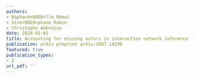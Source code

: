 ```yaml
---
authors: 
- Rapha<U+00EB>lle Momal
- St<U+00E9>phane Robin
- Christophe Ambroise
date: 2020-01-01
title: Accounting for missing actors in interaction network inference from abundance data
publication: arXiv preprint arXiv:2007.14299
featured: true
publication_types:
- 2
url_pdf: ''
---
```

